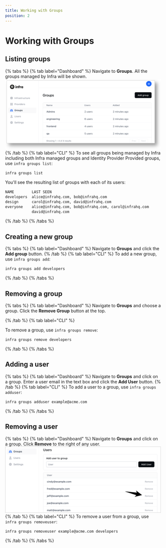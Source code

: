 ```yaml
---
title: Working with Groups
position: 2
---
```


# Working with Groups

## Listing groups

{% tabs %}
{% tab label="Dashboard" %}
Navigate to **Groups**. All the groups managed by Infra will be shown.
![List groups](../images/listgroups.png)
{% /tab %}
{% tab label="CLI" %}
To see all groups being managed by Infra including both Infra managed groups and Identity Provider Provided groups, use `infra groups list`:

```
infra groups list
```

You'll see the resulting list of groups with each of its users:

```
NAME        LAST SEEN
developers  alice@infrahq.com, bob@infrahq.com
design      carol@infrahq.com, david@infrahq.com
everyone    alice@infrahq.com, bob@infrahq.com, carol@infrahq.com
            david@infrahq.com
```

{% /tab %}
{% /tabs %}

## Creating a new group

{% tabs %}
{% tab label="Dashboard" %}
Navigate to **Groups** and click the **Add group** button.
{% /tab %}
{% tab label="CLI" %}
To add a new group, use `infra groups add`:

```
infra groups add developers
```

{% /tab %}
{% /tabs %}

## Removing a group

{% tabs %}
{% tab label="Dashboard" %}
Navigate to **Groups** and choose a group. Click the **Remove Group** button at the top.

{% /tab %}
{% tab label="CLI" %}

To remove a group, use `infra groups remove`:

```
infra groups remove developers
```

{% /tab %}
{% /tabs %}

## Adding a user

{% tabs %}
{% tab label="Dashboard" %}
Navigate to **Groups** and click on a group. Enter a user email in the text box and click the **Add User** button.
{% /tab %}
{% tab label="CLI" %}
To add a user to a group, use `infra groups adduser`:

```
infra groups adduser example@acme.com
```

{% /tab %}
{% /tabs %}

## Removing a user

{% tabs %}
{% tab label="Dashboard" %}
Navigate to **Groups** and click on a group. Click **Remove** to the right of any user.
![Remove group](../images/removeuserfromgroup.png)
{% /tab %}
{% tab label="CLI" %}
To remove a user from a group, use `infra groups removeuser`:

```
infra groups removeuser example@acme.com developers
```

{% /tab %}
{% /tabs %}

